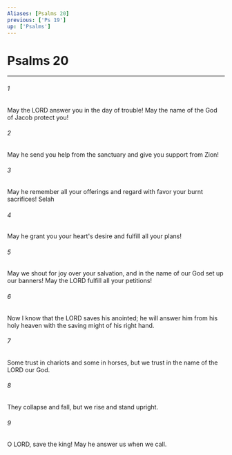```yaml
---
Aliases: [Psalms 20]
previous: ['Ps 19']
up: ['Psalms']
---
```

# Psalms 20

***

 

###### 1 
May the LORD answer you in the day of trouble! 
 May the name of the God of Jacob protect you! 
 
 

###### 2 
May he send you help from the sanctuary 
 and give you support from Zion! 
 
 

###### 3 
May he remember all your offerings 
 and regard with favor your burnt sacrifices! Selah
 
 

###### 4 
May he grant you your heart's desire 
 and fulfill all your plans! 
 
 

###### 5 
May we shout for joy over your salvation, 
 and in the name of our God set up our banners! 
 May the LORD fulfill all your petitions!
 
 

###### 6 
Now I know that the LORD saves his anointed; 
 he will answer him from his holy heaven 
 with the saving might of his right hand. 
 
 

###### 7 
Some trust in chariots and some in horses, 
 but we trust in the name of the LORD our God. 
 
 

###### 8 
They collapse and fall, 
 but we rise and stand upright.
 
 

###### 9 
O LORD, save the king! 
 May he answer us when we call.
 
